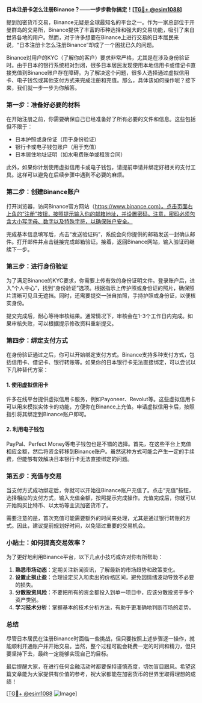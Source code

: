 **日本注册卡怎么注册Binance？——一步步教你搞定！[[TG💪+ @esim1088](https://t.me/s/esim1088)]**

提到加密货币交易，Binance无疑是全球最知名的平台之一。作为一家总部位于开曼群岛的交易所，Binance提供了丰富的币种选择和强大的交易功能，吸引了来自世界各地的用户。然而，对于许多想要在Binance上进行交易的日本居民来说，“日本注册卡怎么注册Binance”却成了一个困扰已久的问题。

Binance对用户的KYC（了解你的客户）要求非常严格，尤其是在涉及身份验证时。由于日本的银行系统相对封闭，很多日本居民发现使用本地信用卡或借记卡直接充值到Binance账户存在障碍。为了解决这个问题，很多人选择通过虚拟信用卡、电子钱包或其他支付方式来完成注册和充值。那么，具体该如何操作呢？接下来，我们就一步一步为你解答。

### 第一步：准备好必要的材料

在开始注册之前，你需要确保自己已经准备好了所有必要的文件和信息。这些包括但不限于：

- 日本护照或身份证（用于身份验证）
- 银行卡或电子钱包账户（用于充值）
- 日本居住地址证明（如水电费账单或租赁合同）

此外，如果你计划使用虚拟信用卡或电子钱包，请提前申请并绑定好相关的支付工具。这样可以避免在后续步骤中遇到不必要的麻烦。

### 第二步：创建Binance账户

打开浏览器，访问Binance官方网站（https://www.binance.com）。点击页面右上角的“注册”按钮，按照提示输入你的邮箱地址，并设置密码。注意，密码必须包含大小写字母、数字以及特殊字符，以确保账户安全。

完成基本信息填写后，点击“发送验证码”，系统会向你提供的邮箱发送一封确认邮件。打开邮件并点击链接完成邮箱验证。接着，返回Binance网站，输入验证码继续下一步。

### 第三步：进行身份验证

为了满足Binance的KYC要求，你需要上传有效的身份证明文件。登录账户后，进入“个人中心”，找到“身份验证”选项。根据指示上传护照或身份证的照片，确保照片清晰可见且无遮挡。同时，还需要提交一张自拍照，手持护照或身份证，以便核实身份。

提交完成后，耐心等待审核结果。通常情况下，审核会在1-3个工作日内完成。如果审核失败，可以根据提示修改资料重新提交。

### 第四步：绑定支付方式

在身份验证通过之后，你可以开始绑定支付方式。Binance支持多种支付方式，包括信用卡、借记卡、银行转账等。如果你的日本银行卡无法直接绑定，可以尝试以下几种替代方案：

#### 1. 使用虚拟信用卡
许多在线平台提供虚拟信用卡服务，例如Payoneer、Revolut等。这些虚拟信用卡可以用来模拟实体卡的功能，方便你在Binance上充值。申请虚拟信用卡后，按照指引将其绑定到Binance账户即可。

#### 2. 利用电子钱包
PayPal、Perfect Money等电子钱包也是不错的选择。首先，在这些平台上充值相应金额，然后将资金转移到Binance账户。虽然这种方式可能会产生一定的手续费，但能够有效解决日本银行卡无法直接绑定的问题。

### 第五步：充值与交易

当支付方式成功绑定后，你就可以开始往Binance账户充值了。点击“充值”按钮，选择相应的支付方式，输入充值金额，按照提示完成操作。充值完成后，你就可以开始购买比特币、以太坊等主流加密货币了。

需要注意的是，首次充值可能需要额外的时间来处理，尤其是通过银行转账的方式。因此，建议提前规划好时间，以免错过重要的交易机会。

### 小贴士：如何提高交易效率？

为了更好地利用Binance平台，以下几点小技巧或许对你有所帮助：

1. **熟悉市场动态**：定期关注新闻资讯，了解最新的市场趋势和政策变化。
2. **设置止损止盈**：合理设定买入和卖出的价格区间，避免因情绪波动导致不必要的损失。
3. **分散投资风险**：不要把所有的资金都投入到单一项目中，应该分散投资于多个资产类别。
4. **学习技术分析**：掌握基本的技术分析方法，有助于更准确地判断市场的走势。

### 总结

尽管日本居民在注册Binance时面临一些挑战，但只要按照上述步骤逐一操作，就能顺利开通账户并开始交易。当然，整个过程可能会耗费一定的时间和精力，但只要坚持下去，最终一定能够实现自己的目标。

最后提醒大家，在进行任何金融活动时都要保持谨慎态度，切勿盲目跟风。希望这篇文章能为大家提供有价值的参考，祝大家都能在加密货币的世界里取得理想的成绩！

[[TG💪+ @esim1088](https://t.me/s/esim1088) ![Image](https://i.postimg.cc/4NQfJmqS/Snipaste-2025-05-13-00-14-12.png)]